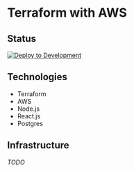 # Terraform with AWS

## Status

[![Deploy to Development](https://github.com/zeroabsolute/Terraform-AWS-ECS/actions/workflows/deploy.development.yml/badge.svg?branch=dev)](https://github.com/zeroabsolute/Terraform-AWS-ECS/actions/workflows/deploy.development.yml)

## Technologies

- Terraform
- AWS
- Node.js
- React.js
- Postgres

## Infrastructure

_TODO_